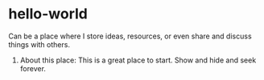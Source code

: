 # hello-world
Can be a place where I store ideas, resources, or even share and discuss things with others.

1. About this place:
This is a great place to start.
Show and hide and seek forever.

